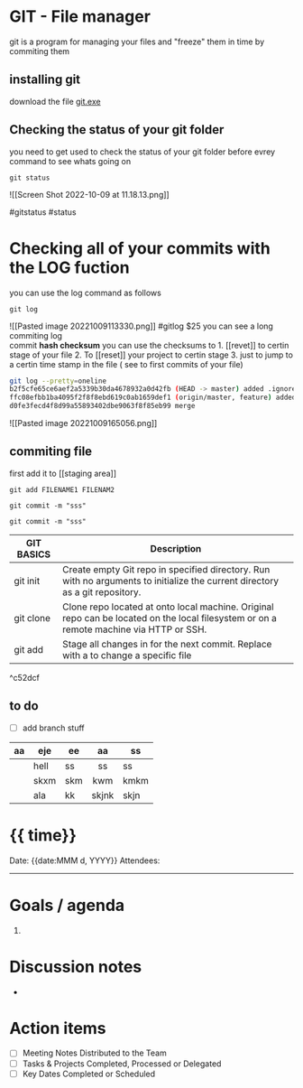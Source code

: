 # GIT - File manager 
git is a program for managing your files and "freeze" them in time by commiting them 

## installing git
download the file [git.exe](/.git)


## Checking the status of your git folder 
you need to get used to check the status of your git folder before evrey command to see whats going on 
```shell
git status 
```
![[Screen Shot 2022-10-09 at 11.18.13.png]]

#gitstatus #status


# Checking all of your commits with the LOG fuction
you can use the log command as follows 
```shell
git log
```
![[Pasted image 20221009113330.png]]
#gitlog
$25
you can see a long commiting log  
commit **hash checksum**
you can use the checksums to
	1. [[revet]] to certin stage of your file
	2. To [[reset]]  your project to certin stage 
	3. just to jump to a certin time stamp in the file ( see to first commits of your file)

```bash 
git log --pretty=oneline
b2f5cfe65ce6aef2a5339b30da4678932a0d42fb (HEAD -> master) added .ignore file
ffc08efbb1ba4095f2f8f8ebd619c0ab1659def1 (origin/master, feature) added new file
d0fe3fecd4f8d99a55893402dbe9063f8f85eb99 merge

```
![[Pasted image 20221009165056.png]]

## commiting file
first add it to [[staging area]]
```git
git add FILENAME1 FILENAM2
```



``` git
git commit -m "sss"
```

```git
git commit -m "sss"
```

|GIT BASICS   |Description   |
|---|---|
|git init   | Create empty Git repo in specified directory. Run with no arguments to initialize the current directory as a git repository.  |
|git clone   |Clone repo located at onto local machine. Original repo can be located on the local filesystem or on a remote machine via HTTP or SSH.   |
|git add   |Stage all changes in for the next commit. Replace with a to change a specific file   |

^c52dcf


## to do
- [ ] add branch stuff


| aa   | eje  | ee  |  aa   | ss   |
| ---- | ---- | --- |:-----:| ---- |
|  | hell | ss  |  ss   | ss   |
|      | skxm | skm |  kwm  | kmkm |
|      | ala  | kk  | skjnk | skjn |


# {{ time}}

Date: {{date:MMM d, YYYY}}
Attendees:

---

# Goals / agenda
1. 

# Discussion notes
- 

# Action items
- [ ] Meeting Notes Distributed to the Team
- [ ] Tasks & Projects Completed, Processed or Delegated
- [ ] Key Dates Completed or Scheduled